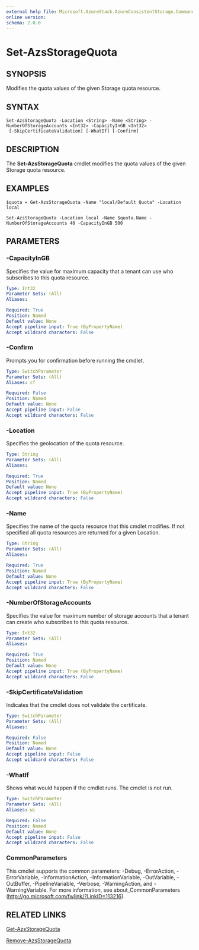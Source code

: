 ```yaml
---
external help file: Microsoft.AzureStack.AzureConsistentStorage.Commands.dll-Help.xml
online version: 
schema: 2.0.0
---
```


# Set-AzsStorageQuota

## SYNOPSIS
Modifies the quota values of the given Storage quota resource.

## SYNTAX

```
Set-AzsStorageQuota -Location <String> -Name <String> -NumberOfStorageAccounts <Int32> -CapacityInGB <Int32>
 [-SkipCertificateValidation] [-WhatIf] [-Confirm]
```

## DESCRIPTION
The **Set-AzsStorageQuota** cmdlet modifies the quota values of the given Storage quota resource.

## EXAMPLES

```
$quota = Get-AzsStorageQuota -Name "local/Default Quota" -Location local 

Set-AzsStorageQuota -Location local -Name $quota.Name -NumberOfStorageAccounts 40 -CapacityInGB 500  

```

## PARAMETERS

### -CapacityInGB
Specifies the value for maximum capacity that a tenant can use who subscribes to this quota resource.

```yaml
Type: Int32
Parameter Sets: (All)
Aliases: 

Required: True
Position: Named
Default value: None
Accept pipeline input: True (ByPropertyName)
Accept wildcard characters: False
```

### -Confirm
Prompts you for confirmation before running the cmdlet.

```yaml
Type: SwitchParameter
Parameter Sets: (All)
Aliases: cf

Required: False
Position: Named
Default value: None
Accept pipeline input: False
Accept wildcard characters: False
```

### -Location
Specifies the geolocation of the quota resource.

```yaml
Type: String
Parameter Sets: (All)
Aliases: 

Required: True
Position: Named
Default value: None
Accept pipeline input: True (ByPropertyName)
Accept wildcard characters: False
```

### -Name
Specifies the name of the quota resource that this cmdlet modifies.
If not specified all quota resources are returned for a given Location.


```yaml
Type: String
Parameter Sets: (All)
Aliases: 

Required: True
Position: Named
Default value: None
Accept pipeline input: True (ByPropertyName)
Accept wildcard characters: False
```

### -NumberOfStorageAccounts
Specifies the value for maximum number of storage accounts that a tenant can create who subscribes to this quota resource.

```yaml
Type: Int32
Parameter Sets: (All)
Aliases: 

Required: True
Position: Named
Default value: None
Accept pipeline input: True (ByPropertyName)
Accept wildcard characters: False
```

### -SkipCertificateValidation
Indicates that the cmdlet does not validate the certificate.

```yaml
Type: SwitchParameter
Parameter Sets: (All)
Aliases: 

Required: False
Position: Named
Default value: None
Accept pipeline input: False
Accept wildcard characters: False
```

### -WhatIf
Shows what would happen if the cmdlet runs.
The cmdlet is not run.

```yaml
Type: SwitchParameter
Parameter Sets: (All)
Aliases: wi

Required: False
Position: Named
Default value: None
Accept pipeline input: False
Accept wildcard characters: False
```

### CommonParameters
This cmdlet supports the common parameters: -Debug, -ErrorAction, -ErrorVariable, -InformationAction, -InformationVariable, -OutVariable, -OutBuffer, -PipelineVariable, -Verbose, -WarningAction, and -WarningVariable. For more information, see about_CommonParameters (http://go.microsoft.com/fwlink/?LinkID=113216).

## RELATED LINKS

[Get-AzsStorageQuota](./Get-AzsStorageQuota.md)

[Remove-AzsStorageQuota](./Remove-AzsStorageQuota.md)


